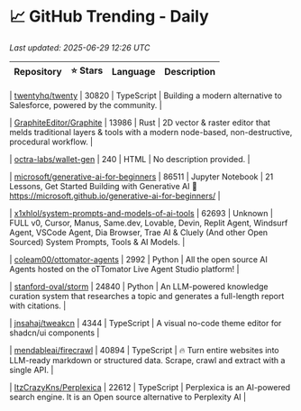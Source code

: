 # 📈 GitHub Trending - Daily

_Last updated: 2025-06-29 12:26 UTC_

| Repository | ⭐ Stars | Language | Description |
|------------|--------:|----------|-------------|

| [twentyhq/twenty](https://github.com/twentyhq/twenty) | 30820 | TypeScript | Building a modern alternative to Salesforce, powered by the community. |

| [GraphiteEditor/Graphite](https://github.com/GraphiteEditor/Graphite) | 13986 | Rust | 2D vector & raster editor that melds traditional layers & tools with a modern node-based, non-destructive, procedural workflow. |

| [octra-labs/wallet-gen](https://github.com/octra-labs/wallet-gen) | 240 | HTML | No description provided. |

| [microsoft/generative-ai-for-beginners](https://github.com/microsoft/generative-ai-for-beginners) | 86511 | Jupyter Notebook | 21 Lessons, Get Started Building with Generative AI 🔗 https://microsoft.github.io/generative-ai-for-beginners/ |

| [x1xhlol/system-prompts-and-models-of-ai-tools](https://github.com/x1xhlol/system-prompts-and-models-of-ai-tools) | 62693 | Unknown | FULL v0, Cursor, Manus, Same.dev, Lovable, Devin, Replit Agent, Windsurf Agent, VSCode Agent, Dia Browser, Trae AI & Cluely (And other Open Sourced) System Prompts, Tools & AI Models. |

| [coleam00/ottomator-agents](https://github.com/coleam00/ottomator-agents) | 2992 | Python | All the open source AI Agents hosted on the oTTomator Live Agent Studio platform! |

| [stanford-oval/storm](https://github.com/stanford-oval/storm) | 24840 | Python | An LLM-powered knowledge curation system that researches a topic and generates a full-length report with citations. |

| [jnsahaj/tweakcn](https://github.com/jnsahaj/tweakcn) | 4344 | TypeScript | A visual no-code theme editor for shadcn/ui components |

| [mendableai/firecrawl](https://github.com/mendableai/firecrawl) | 40894 | TypeScript | 🔥 Turn entire websites into LLM-ready markdown or structured data. Scrape, crawl and extract with a single API. |

| [ItzCrazyKns/Perplexica](https://github.com/ItzCrazyKns/Perplexica) | 22612 | TypeScript | Perplexica is an AI-powered search engine. It is an Open source alternative to Perplexity AI |
